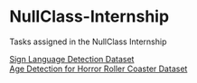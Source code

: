 # NullClass-Internship
Tasks assigned in the NullClass Internship

<a href='https://www.kaggle.com/datasets/harshvardhan21/sign-language-detection-using-images' target='_blank'>Sign Language Detection Dataset</a>
<br>
<a href='https://www.kaggle.com/datasets/jangedoo/utkface-new' target='__blank'>Age Detection for Horror Roller Coaster Dataset</a>
